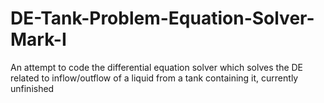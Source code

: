 # DE-Tank-Problem-Equation-Solver-Mark-I
An attempt to code the differential equation solver which solves the DE related to inflow/outflow of a liquid from a tank containing it, currently unfinished
